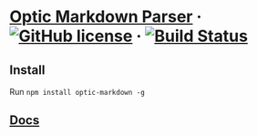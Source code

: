 # [Optic Markdown Parser](http://useoptic.com/) &middot; [![GitHub license](https://img.shields.io/badge/license-MIT-blue.svg)](https://link/to/license) &middot; [![Build Status](https://travis-ci.org/opticdev/optic-markdown.svg?branch=master)](https://travis-ci.org/opticdev/optic-markdown)

## Install
Run 
`npm install optic-markdown -g`
## [Docs](https://useoptic.com/authoring-get-started)
